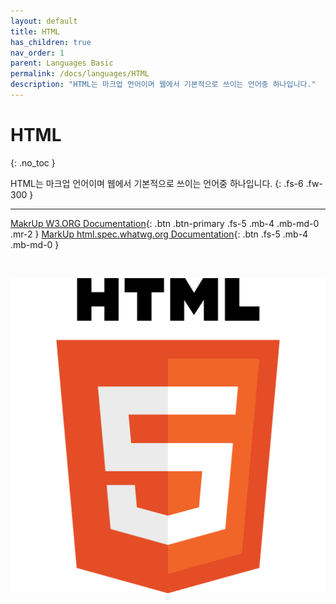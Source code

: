 ```yaml
---
layout: default
title: HTML
has_children: true
nav_order: 1
parent: Languages Basic
permalink: /docs/languages/HTML
description: "HTML는 마크업 언어이며 웹에서 기본적으로 쓰이는 언어중 하나입니다."
---
```


# HTML
{: .no_toc }


HTML는 마크업 언어이며 웹에서 기본적으로 쓰이는 언어중 하나입니다.
{: .fs-6 .fw-300 }

---

[MakrUp W3.ORG Documentation](https://www.w3.org/MarkUp/){: .btn .btn-primary .fs-5 .mb-4 .mb-md-0 .mr-2 } [MarkUp html.spec.whatwg.org Documentation](https://html.spec.whatwg.org/){: .btn .fs-5 .mb-4 .mb-md-0 }

<br>

![HTML icon](/assets/images/HTML/HTML5_Logo_512.png)